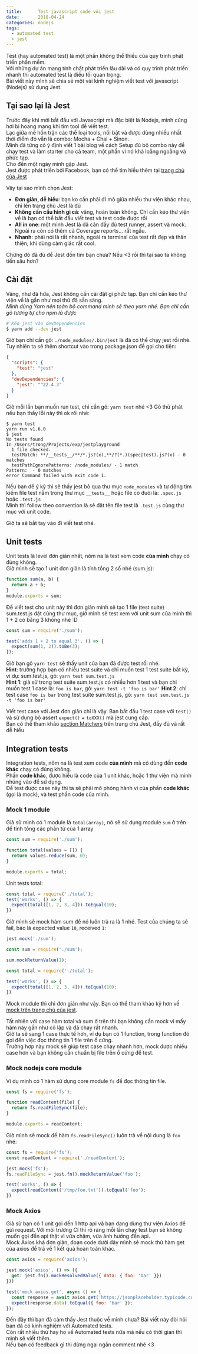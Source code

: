```yaml
---
title:      Test javascript code với jest 
date:       2018-04-24
categories: nodejs
tags:
  - automated test
  - jest
---
```


Test (hay automated test) là một phần không thể thiếu của quy trình phát triển phần mềm.  
Với những dự án mang tính chất phát triển lâu dài và có quy trình phát triển nhanh thì automated test là điều tối quan trọng.  
Bài viết này mình sẽ chia sẻ một vài kinh nghiệm viết test với javascript (Nodejs) sử dụng Jest.  
<!-- more -->

## Tại sao lại là Jest 
Trước đây khi mới bắt đầu với Javascript mà đặc biệt là Nodejs, mình cũng hơi bị hoang mang khi tìm tool để viết test.  
Lạc giữa mê hồn trận các thể loại tools, nổi bật và được dùng nhiều nhất thời điểm đó vẫn là combo: Mocha + Chai + Sinon.  
Mình đã từng có ý định viết 1 bài blog về cách Setup đủ bộ combo này để chạy test và làm starter cho cả team, một phần vì nó khá loằng ngoằng và phức tạp.  
Cho đến một ngày mình gặp Jest.  
Jest được phát triển bởi Facebook, bạn có thể tìm hiểu thêm tại [trang chủ của Jest](https://facebook.github.io/jest/)  

Vậy tại sao mình chọn Jest:  
- **Đơn giản, dễ hiểu**: bạn ko cần phải đi mò giữa nhiều thư viện khác nhau, chỉ lên trang chủ Jest là đủ  
- **Không cần cấu hình gì cả**: vâng, hoàn toàn không. Chỉ cần kéo thư viện về là bạn có thể bắt đầu viết test và test code được rồi  
- **All in one**: một mình Jest là đã cân đầy đủ test runner, assert và mock. Ngoài ra còn có thêm cả Coverage reports... rất ngầu. 
- **Nhanh**: phải nói là rất nhanh, ngoài ra terminal của test rất đẹp và thân thiện, khi dùng cảm giác rất cool.  

Chừng đó đã đủ để Jest đốn tim bạn chưa? Nếu &lt;3 rồi thì tại sao ta không tiến sâu hơn?  

## Cài đặt  
Vâng, như đã hứa, Jest không cần cài đặt gì phức tạp. Bạn chỉ cần kéo thư viện về là gần như mọi thứ đã sẵn sàng.  
*Mình dùng Yarn nên toàn bộ command mình sẽ theo yarn nhé. Bạn chỉ cần gõ tương tự cho npm là được* 

```bash 
# Kéo jest vào devDependencies 
$ yarn add --dev jest 
```

Giờ bạn chỉ cần gõ: `./node_modules/.bin/jest` là đã có thể chạy jest rồi nhé. Tuy nhiên ta sẽ thêm shortcut vào trong package.json để gọi cho tiện:  
```json package.json 
{
  "scripts": {
    "test": "jest"
  },
  "devDependencies": {
    "jest": "^22.4.3"
  }
}
```

Giờ mỗi lần bạn muốn run test, chỉ cần gõ: `yarn test` nhé &lt;3
Gõ thử phát nếu bạn thấy lỗi này thì ok rồi nhé:  
```
$ yarn test 
yarn run v1.6.0
$ jest
No tests found
In /Users/trong/Projects/exp/jestplayground
  1 file checked.
  testMatch: **/__tests__/**/*.js?(x),**/?(*.)(spec|test).js?(x) - 0 matches
  testPathIgnorePatterns: /node_modules/ - 1 match
Pattern:  - 0 matches
error Command failed with exit code 1.
```
Nếu bạn để ý kỹ thì sẽ thấy jest bỏ qua thư mục `node_modules` và tự động tìm kiếm file test nằm trong thư mục `__tests__` hoặc file có đuôi là: `.spec.js` hoặc `.test.js`  
Mình thì follow theo convention là sẽ đặt tên file test là `.test.js` cùng thư mục với unit code.  

Giờ ta sẽ bắt tay vào đi viết test nhé.  

## Unit tests 
Unit tests là level đơn giản nhất, nôm na là test xem code **của mình** chạy có đúng không.  
Giờ mình sẽ tạo 1 unit đơn giản là tính tổng 2 số nhé (sum.js):  

```js sum.js 
function sum(a, b) {
  return a + b;
}
module.exports = sum;
```

Để viết test cho unit này thì đơn giản mình sẽ tạo 1 file (test suite) sum.test.js đặt cùng thư mục, giờ mình sẽ test xem với unit sum của mình thì 1 + 2 có bằng 3 không nhé :D 

```js sum.test.js 
const sum = require('./sum');

test('adds 1 + 2 to equal 3', () => {
  expect(sum(1, 2)).toBe(3);
});
```
Giờ bạn gõ `yarn test` sẽ thấy unit của bạn đã được test rồi nhé.    
**Hint**: trường hợp bạn có nhiều test suite và chỉ muốn test 1 test suite bất kỳ, ví dụ: sum.test.js, gõ: `yarn test sum.test.js`   
**Hint 1**: giả sử trong test suite sum.test.js có nhiều hơn 1 test và bạn chỉ muốn test 1 case là: `foo is bar`, gõ: `yarn test -t 'foo is bar'`
**Hint 2**: chỉ test case `foo is bar` trong test suite sum.test.js, gõ: `yarn test sum.test.js -t 'foo is bar'` 

Viết test case với Jest đơn giản chỉ là vậy. Bạn bắt đầu 1 test case với `test()` và sử dụng bộ assert `expect()` + `toXXX()` mà jest cung cấp.  
Bạn có thể tham khảo [section Matchers](https://facebook.github.io/jest/docs/en/using-matchers.html) trên trang chủ Jest, đầy đủ và rất dễ hiểu   

## Integration tests 
Integration tests, nôm na là test xem code **của mình** mà có dùng đến **code khác** chạy có đúng không.  
Phần **code khác**, được hiểu là code của 1 unit khác, hoặc 1 thư viện mà mình nhúng vào để sử dụng.  
Để test được case này thì ta sẽ phải mô phỏng hành vi của phần **code khác** (gọi là mock), và test phần code của mình.  

### Mock 1 module 
Giả sử mình có 1 module là `total(array)`, nó sẽ sử dụng module `sum` ở trên để tính tổng các phần tử của 1 array  

```js total.js 
const sum = require('./sum');

function total(values = []) {
  return values.reduce(sum, 0);
}

module.exports = total;
```

Unit tests total:  

```js total.test.js 
const total = require('./total');
test('works', () => {
  expect(total([1, 2, 3, 4])).toEqual(10);
})
```

Giờ mình sẽ mock hàm sum để nó luôn trả ra là 1 nhé. Test của chúng ta sẽ fail, báo là expected value `10`, received `1`: 
```js total.test.js 
jest.mock('./sum');

const sum = require('./sum');

sum.mockReturnValue(1);

const total = require('./total');

test('works', () => {
  expect(total([1, 2, 3, 4])).toEqual(10);
})
```

Mock module thì chỉ đơn giản như vậy. Bạn có thể tham khảo kỹ hơn về [mock trên trang chủ của jest](https://facebook.github.io/jest/docs/en/mock-functions.html).  

Tất nhiên với case hàm total và sum ở trên thì bạn không cần mock vì mấy hàm này gần như cô lập và đã chạy rất nhanh.  
Giờ ta sẽ sang 1 case thực tế hơn, ví dụ bạn có 1 function, trong function đó gọi đến việc đọc thông tin 1 file trên ổ cứng.  
Trường hợp này mock sẽ giúp test case chạy nhanh hơn, mock được nhiều case hơn và bạn không cần chuẩn bị file trên ổ cứng để test.  

### Mock nodejs core module 
Ví dụ mình có 1 hàm sử dụng core module `fs` để đọc thông tin file.  

```js readContent.js
const fs = require('fs');

function readContent(file) {
  return fs.readFileSync(file);
}

module.exports = readContent;
```

Giờ mình sẽ mock để hàm `fs.readFileSync()` luôn trả về nội dung là `foo` nhé:  
```js readContent.test.js 
const fs = require('fs');
const readContent = require('./readContent');

jest.mock('fs');
fs.readFileSync = jest.fn().mockReturnValue('foo');

test('works', () => {
  expect(readContent('/tmp/foo.txt')).toEqual('foo');
})
```

### Mock Axios 
Giả sử bạn có 1 unit gọi đến 1 http api và bạn đang dùng thư viện Axios để gửi request. Với môi trường CI thì rõ ràng mỗi lần chạy test 
bạn sẽ không muốn gọi đến api thật vì vừa chậm, vừa ảnh hưởng đến api.  
Mock Axios khá đơn giản, đoạn code dưới đây mình sẽ mock thử hàm get của axios để trả về 1 kết quả hoàn toàn khác.  

```js mockAxios.test.js 
const axios = require('axios');

jest.mock('axios', () => ({
  get: jest.fn().mockResolvedValue({ data: { foo: 'bar' }})
}))

test('mock axios.get', async () => {
  const response = await axios.get('https://jsonplaceholder.typicode.com/posts/1');
  expect(response.data).toEqual({ foo: 'bar' });
});
```


Đến đây thì bạn đã cảm thấy Jest thuộc về mình chưa? Bài viết này đòi hỏi bạn đã có kinh nghiệm với Automated tests.  
Còn rất nhiều thứ hay ho về Automated tests nữa mà nếu có thời gian thì mình sẽ viết thêm.  
Nếu bạn có feedback gì thì đừng ngại ngần comment nhé &lt;3


